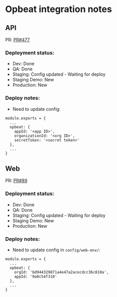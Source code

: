 # Opbeat integration notes
## API
PR: [PR#477](https://github.com/dropininc/dropin-api-v2/pull/477)

### Deployment status:
- Dev: Done
- QA: Done
- Staging: Config updated - Waiting for deploy
- Staging Demo: New
- Production: New

### Deploy notes:
- Need to update config:
```
module.exports = {
  ...
  opbeat: {
    appId: '<app ID>',
    organizationId: '<org ID>',
    secretToken: '<secret token>'
  },
  ...
}
```
## Web
PR: [PR#89](https://github.com/dropininc/dropin-web-v2/pull/89)

### Deployment status:
- Dev: Done
- QA: Done
- Staging: Config updated - Waiting for deploy
- Staging Demo: New
- Production: New

### Deploy notes:
- Need to update config in `config/web-env/`:
```
module.exports = {
  ...
  opbeat: {
    orgId: 'bd944329871a4e47a2acecdcc36c810a',
    appId: '9a0c54f310'
  },
  ...
}
```
